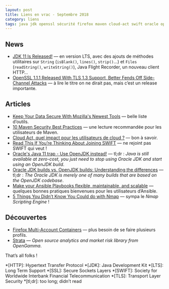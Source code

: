 ```yaml
---
layout: post
title: Liens en vrac - Septembre 2018
category: liens
tags: java jdk openssl sécurité firefox maven cloud-act swift oracle openjdk ansible nmap strata
---
```


## News

* [JDK 11 Is Released!](https://blogs.oracle.com/thejavatutorials/jdk-11-is-released)
  — en version LTS, avec des ajouts de méthodes utilitaires sur `String` (`isBlank()`, `lines()`, `strip()`…) et `Files` (`readString()`, `writeString()`),
    Java Flight Recorder, un nouveau client HTTP…
* [OpenSSL 1.1.1 Released With TLS 1.3 Support, Better Fends Off Side-Channel Attacks](https://www.phoronix.com/scan.php?page=news_item&px=OpenSSL-1.1.1-Released)
  — à lire le titre on ne dirait pas, mais c’est un release importante.

## Articles

* [Keep Your Data Secure With Mozilla's Newest Tools](https://lifehacker.com/keep-your-data-secure-with-mozillas-newest-tools-1829304577)
  — belle liste d’outils.
* [10 Maven Security Best Practices](https://snyk.io/blog/10-maven-security-best-practices/)
  — une lecture recommandée pour les utilisateurs de Maven.
* [Cloud Act, quel impact pour les utilisateurs de cloud ?](https://www.ovh.com/fr/blog/quel-est-limpact-du-cloud-act-pour-les-utilisateurs-de-cloud/)
  — bon à savoir.
* [Read This If You’re Thinking About Joining SWIFT](https://www.sepaforcorporates.com/swift-for-corporates/read-this-if-youre-thinking-about-joining-swift/)
  — ne rejoint pas SWIFT qui veut !
* [Oracle's Java 11 trap - Use OpenJDK instead!](https://blog.joda.org/2018/09/do-not-fall-into-oracles-java-11-trap.html?m=1)
  — tl;dr : _Java is still available at zero-cost, you just need to stop using Oracle JDK and start using an OpenJDK build_.
* [Oracle JDK builds vs. OpenJDK builds: Understanding the differences](https://jaxenter.com/oracle-jdk-builds-openjdk-builds-difference-149318.html)
  — tl;dr : _The Oracle JDK is merely one of many builds that are based on the OpenJDK codebase_.
* [Make your Ansible Playbooks flexible, maintainable, and scalable](https://www.ansible.com/blog/make-your-ansible-playbooks-flexible-maintainable-and-scalable)
  — quelques bonnes pratiques bienvenues pour les utilisateurs d’Ansible.
* [5 Things You Didn’t Know You Could do with Nmap](https://danielmiessler.com/blog/things-you-didnt-know-you-could-do-with-nmap/)
  — sympa le _Nmap Scripting Engine_ !

## Découvertes

* [Firefox Multi-Account Containers](https://addons.mozilla.org/en-US/firefox/addon/multi-account-containers/)
  — plus besoin de se faire plusieurs profils.
* [Strata](https://strata.opengamma.io/)
  — _Open source analytics and market risk library from OpenGamma_.

That’s all folks !

*[HTTP]: Hypertext Transfer Protocol
*[JDK]: Java Development Kit
*[LTS]: Long Term Support
*[SSL]: Secure Sockets Layers
*[SWIFT]: Society for Worldwide Interbank Financial Telecommunication
*[TLS]: Transport Layer Security
*[tl;dr]: too long; didn’t read
